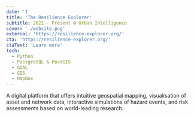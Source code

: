 ```yaml
---
date: '1'
title: 'The Resilience Explorer'
subtitle: 2021 - Present @ Urban Intelligence
cover: './website.png'
external: 'https://resilience-explorer.org/'
cta: 'https://resilience-explorer.org/'
ctaText: 'Learn more'
tech:
  - Python
  - PostgreSQL & PostGIS
  - GDAL
  - GIS
  - MapBox
---
```


A digital platform that offers intuitive geospatial mapping, visualisation of asset and network data, interactive simulations of hazard events, and risk assessments based on world-leading research.
